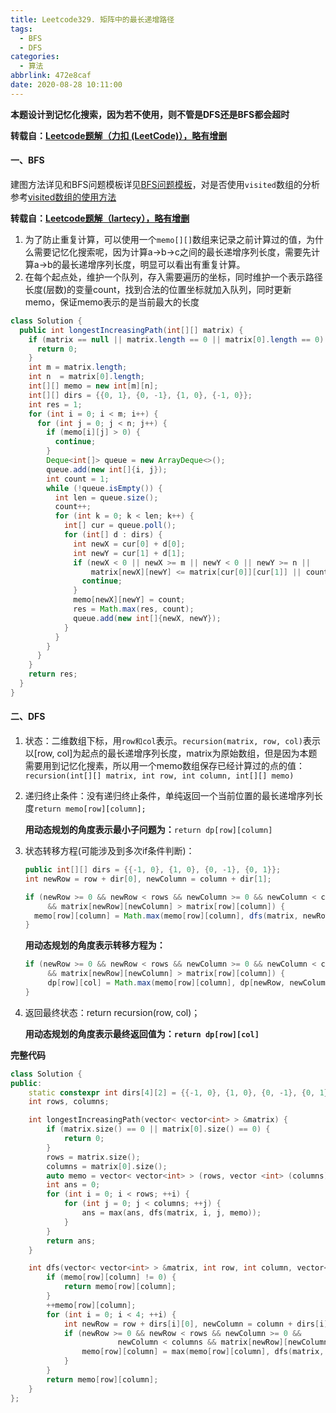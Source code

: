 ```yaml
---
title: Leetcode329. 矩阵中的最长递增路径
tags:
  - BFS
  - DFS
categories:
  - 算法
abbrlink: 472e8caf
date: 2020-08-28 10:11:00
---
```


**本题设计到记忆化搜索，因为若不使用，则不管是DFS还是BFS都会超时**

**转载自：[Leetcode题解（力扣 (LeetCode)），略有增删](https://leetcode-cn.com/problems/n-ary-tree-level-order-traversal/solution/ncha-shu-de-ceng-xu-bian-li-by-leetcode/)**

<!-- more -->

#### 一、BFS

建图方法详见和BFS问题模板详见[BFS问题模板](./BFS问题模板.md)，对是否使用`visited`数组的分析参考[visited数组的使用方法](./visited数组的使用方法.md)

**转载自：[Leetcode题解（lartecy），略有增删](https://leetcode-cn.com/problems/longest-increasing-path-in-a-matrix/solution/dfshe-bfsliang-chong-xie-fa-by-lartecy/)**

1. 为了防止重复计算，可以使用一个`memo[][]`数组来记录之前计算过的值，为什么需要记忆化搜索呢，因为计算a->b->c之间的最长递增序列长度，需要先计算a->b的最长递增序列长度，明显可以看出有重复计算。
2. 在每个起点处，维护一个队列，存入需要遍历的坐标，同时维护一个表示路径长度(层数)的变量count，找到合法的位置坐标就加入队列，同时更新memo，保证memo表示的是当前最大的长度


```java
class Solution {
  public int longestIncreasingPath(int[][] matrix) {
    if (matrix == null || matrix.length == 0 || matrix[0].length == 0) {
      return 0;
    }
    int m = matrix.length;
    int n  = matrix[0].length;
    int[][] memo = new int[m][n];
    int[][] dirs = {{0, 1}, {0, -1}, {1, 0}, {-1, 0}};
    int res = 1;
    for (int i = 0; i < m; i++) {
      for (int j = 0; j < n; j++) {
        if (memo[i][j] > 0) {
          continue;
        }
        Deque<int[]> queue = new ArrayDeque<>();
        queue.add(new int[]{i, j});
        int count = 1;
        while (!queue.isEmpty()) {
          int len = queue.size();
          count++;
          for (int k = 0; k < len; k++) {
            int[] cur = queue.poll();
            for (int[] d : dirs) {
              int newX = cur[0] + d[0];
              int newY = cur[1] + d[1];
              if (newX < 0 || newX >= m || newY < 0 || newY >= n || 
                  matrix[newX][newY] <= matrix[cur[0]][cur[1]] || count <= memo[newX][newY]) {
                continue;
              }
              memo[newX][newY] = count;
              res = Math.max(res, count);
              queue.add(new int[]{newX, newY});
            }
          }
        }
      }
    }
    return res;
  }
}
```

#### 二、DFS

1. 状态：二维数组下标，用`row和col`表示。`recursion(matrix, row, col)`表示以[row, col]为起点的最长递增序列长度，matrix为原始数组，但是因为本题需要用到记忆化搜素，所以用一个memo数组保存已经计算过的点的值：`recursion(int[][] matrix, int row, int column, int[][] memo)`

2. 递归终止条件：没有递归终止条件，单纯返回一个当前位置的最长递增序列长度`return memo[row][column];`

   **用动态规划的角度表示最小子问题为：**`return dp[row][column]`

3. 状态转移方程(可能涉及到多次if条件判断)：

   ```java
   public int[][] dirs = {{-1, 0}, {1, 0}, {0, -1}, {0, 1}};
   int newRow = row + dir[0], newColumn = column + dir[1];
   
   if (newRow >= 0 && newRow < rows && newColumn >= 0 && newColumn < columns 
   		&& matrix[newRow][newColumn] > matrix[row][column]) {
     memo[row][column] = Math.max(memo[row][column], dfs(matrix, newRow, newColumn, memo) + 1);
   }
   ```

   **用动态规划的角度表示转移方程为：**

   ```java
   if (newRow >= 0 && newRow < rows && newColumn >= 0 && newColumn < columns 
   		&& matrix[newRow][newColumn] > matrix[row][column]) {
    	dp[row][col] = Math.max(memo[row][column], dp[newRow, newColumn] + 1)
   }
   ```

4. 返回最终状态：return recursion(row, col)；

   **用动态规划的角度表示最终返回值为：`return dp[row][col]`**

**完整代码**

```c++
class Solution {
public:
    static constexpr int dirs[4][2] = {{-1, 0}, {1, 0}, {0, -1}, {0, 1}};
    int rows, columns;

    int longestIncreasingPath(vector< vector<int> > &matrix) {
        if (matrix.size() == 0 || matrix[0].size() == 0) {
            return 0;
        }
        rows = matrix.size();
        columns = matrix[0].size();
        auto memo = vector< vector<int> > (rows, vector <int> (columns));
        int ans = 0;
        for (int i = 0; i < rows; ++i) {
            for (int j = 0; j < columns; ++j) {
                ans = max(ans, dfs(matrix, i, j, memo));
            }
        }
        return ans;
    }

    int dfs(vector< vector<int> > &matrix, int row, int column, vector< vector<int> > &memo) {
        if (memo[row][column] != 0) {
            return memo[row][column];
        }
        ++memo[row][column];
        for (int i = 0; i < 4; ++i) {
            int newRow = row + dirs[i][0], newColumn = column + dirs[i][1];
            if (newRow >= 0 && newRow < rows && newColumn >= 0 && 
                		newColumn < columns && matrix[newRow][newColumn] > matrix[row][column]) {
                memo[row][column] = max(memo[row][column], dfs(matrix, newRow, newColumn, memo) + 1);
            }
        }
        return memo[row][column];
    }
};
```



